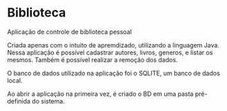# Biblioteca
 Aplicação de controle de biblioteca pessoal

Criada apenas com o intuito de apremdizado, utilizando a linguagem Java.
Nessa aplicação é possível cadastrar autores, livros, generos, e listar os mesmos. Também é possível realizar a remoção dos dados.

O banco de dados utilizado na aplicação foi o SQLITE, um banco de dados local.

Ao abrir a aplicação na primeira vez, é criado o BD em uma pasta pré-definida do sistema.
